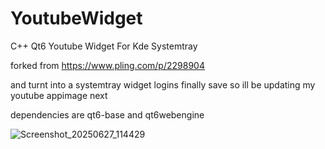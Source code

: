 # YoutubeWidget
C++ Qt6 Youtube Widget For Kde Systemtray


forked from https://www.pling.com/p/2298904 

and turnt into a systemtray widget logins finally save so ill be updating my youtube appimage next

dependencies are qt6-base and qt6webengine

![Screenshot_20250627_114429](https://github.com/user-attachments/assets/b345297a-2e43-4a16-ac89-59e812346b20)

